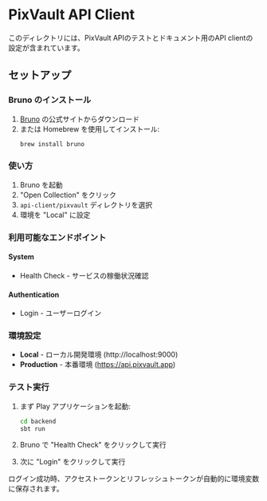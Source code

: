 # PixVault API Client

このディレクトリには、PixVault APIのテストとドキュメント用のAPI clientの設定が含まれています。

## セットアップ

### Bruno のインストール

1. [Bruno](https://www.usebruno.com/) の公式サイトからダウンロード
2. または Homebrew を使用してインストール:
   ```bash
   brew install bruno
   ```

### 使い方

1. Bruno を起動
2. "Open Collection" をクリック
3. `api-client/pixvault` ディレクトリを選択
4. 環境を "Local" に設定

### 利用可能なエンドポイント

#### System
- Health Check - サービスの稼働状況確認

#### Authentication  
- Login - ユーザーログイン

### 環境設定

- **Local** - ローカル開発環境 (http://localhost:9000)
- **Production** - 本番環境 (https://api.pixvault.app)

### テスト実行

1. まず Play アプリケーションを起動:
   ```bash
   cd backend
   sbt run
   ```

2. Bruno で "Health Check" をクリックして実行
3. 次に "Login" をクリックして実行

ログイン成功時、アクセストークンとリフレッシュトークンが自動的に環境変数に保存されます。